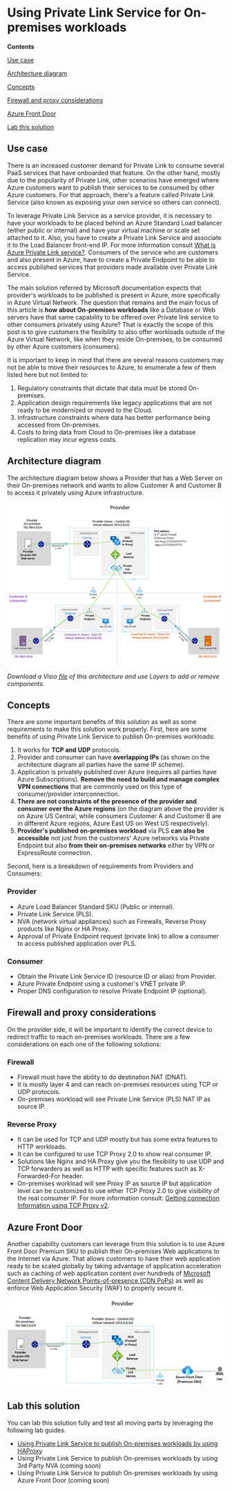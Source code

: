 # Using Private Link Service for On-premises workloads

**Contents**

[Use case](#Usecase)

[Architecture diagram](#Architecture-diagram)

[Concepts](#Concepts)

[Firewall and proxy considerations](#Firewall-and-proxy-considerations)

[Azure Front Door](#Azure-Front-Door)

[Lab this solution](#Lab-this-solution)

## Use case

There is an increased customer demand for Private Link to consume several PaaS services that have onboarded that feature. On the other hand, mostly due to the popularity of Private Link, other scenarios have emerged where Azure customers want to publish their services to be consumed by other Azure customers. For that approach, there's a feature called Private Link Service (also known as exposing your own service so others can connect).

To leverage Private Link Service as a service provider, it is necessary to have your workloads to be placed behind an Azure Standard Load balancer (either public or internal) and have your virtual machine or scale set attached to it. Also, you have to create a Private Link Service and associate it to the Load Balancer front-end IP. For more information consult [What is Azure Private Link service?](https://docs.microsoft.com/en-us/azure/private-link/private-link-service-overview). Consumers of the service who are customers and also present in Azure, have to create a Private Endpoint to be able to access published services that providers made available over Private Link Service.

The main solution referred by Microsoft documentation expects that provider's workloads to be published is present in Azure, more specifically in Azure Virtual Network. The question that remains and the main focus of this article is **how about On-premises workloads** like a Database or Web servers have that same capability to be offered over Private link service to other consumers privately using Azure?  That is exactly the scope of this post is to give customers the flexibility to also offer workloads outside of the Azure Virtual Network, like when they reside On-premises, to be consumed by other Azure customers (consumers).

It is important to keep in mind that there are several reasons customers may not be able to move their resources to Azure, to enumerate a few of them listed here but not limited to:

1. Regulatory constraints that dictate that data must be stored On-premises.
2. Application design requirements like legacy applications that are not ready to be modernized or moved to the Cloud.
3. Infrastructure constraints where data has better performance being accessed from On-premises.
4. Costs to bring data from Cloud to On-premises like a database replication may incur egress costs.

## Architecture diagram

The architecture diagram below shows a Provider that has a Web Server on their On-premises network and wants to allow Customer A and Customer B to access it privately using Azure infrastructure.

![On-prem-Provider-to-consumers](./media/On-prem-provider-consumers.png)

_Download a Visio [file](./PLS-on-prem-workloads.vsdx) of this architecture and use Layers to add or remove components._

## Concepts

There are some important benefits of this solution as well as some requirements to make this solution work properly. First, here are some benefits of using Private Link Service to publish On-premises workloads:

1. It works for **TCP and UDP** protocols.
2. Provider and consumer can have **overlapping IPs** (as shown on the architecture diagram all parties have the same IP scheme).
3. Application is privately published over Azure (requires all parties have Azure Subscriptions). **Remove the need to build and manage complex VPN connections** that are commonly used on this type of consumer/provider interconnection.
4. **There are not constraints of the presence of the provider and consumer over the Azure regions** (on the diagram above the provider is on Azure US Central, while consumers Customer A and Customer B are in different Azure regions, Azure East US on West US respectively).
5. **Provider's published on-premises workload** via PLS **can also be accessible** not just from the customers' Azure networks via Private Endpoint but also **from their on-premises networks** either by VPN or ExpressRoute connection.

Second, here is a breakdown of requirements from Providers and Consumers:

### Provider

- Azure Load Balancer Standard SKU (Public or internal).
- Private Link Service (PLS).
- NVA (network virtual appliances) such as Firewalls, Reverse Proxy products like Nginx or HA Proxy.
- Approval of Private Endpoint request (private link) to allow a consumer to access published application over PLS.

### Consumer

- Obtain the Private Link Service ID (resource ID or alias) from Provider.
- Azure Private Endpoint using a customer's VNET private IP.
- Proper DNS configuration to resolve Private Endpoint IP (optional).

## Firewall and proxy considerations

On the provider side, it will be important to identify the correct device to redirect traffic to reach on-premises workloads. There are a few considerations on each one of the following solutions:

### Firewall

- Firewall must have the ability to do destination NAT (DNAT).
- It is mostly layer 4 and can reach on-premises resources using TCP or UDP protocols.
- On-premises workload will see Private Link Service (PLS) NAT IP as source IP.

### Reverse Proxy

- It can be used for TCP and UDP mostly but has some extra features to HTTP workloads.
- It can be configured to use TCP Proxy 2.0 to show real consumer IP.
- Solutions like Nginx and HA Proxy give you the flexibility to use UDP and TCP forwarders as well as HTTP with specific features such as X-Forwarded-For header.
- On-premises workload will see Proxy IP as source IP but application level can be customized to use either TCP Proxy 2.0 to give visibility of the real consumer IP. For more information consult: [Getting connection Information using TCP Proxy v2](https://docs.microsoft.com/en-us/azure/private-link/private-link-service-overview#getting-connection-information-using-tcp-proxy-v2).

## Azure Front Door

Another capability customers can leverage from this solution is to use Azure Front Door Premium SKU to publish their On-premises Web applications to the Internet via Azure. That allows customers to have their web application ready to be scaled globally by taking advantage of application acceleration such as caching of web application content over hundreds of [Microsoft Content Delivery Network Points-of-presence (CDN PoPs)](https://docs.microsoft.com/en-us/azure/cdn/cdn-pop-locations) as well as enforce Web Application Security (WAF) to properly secure it.

![On-prem-Provider-FrontDoor](./media/On-prem-provider-frontdoor.png)

## Lab this solution

You can lab this solution fully and test all moving parts by leveraging the following lab guides.

- [Using Private Link Service to publish On-premises workloads by using HAProxy](https://github.com/dmauser/Lab/tree/master/PLS-for-onprem-workloads-haproxy)
- Using Private Link Service to publish On-premises workloads by using 3rd Party NVA (coming soon)
- Using Private Link Service to publish On-premises workloads by using Azure Front Door (coming soon)
